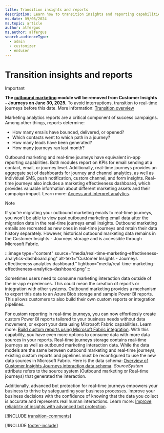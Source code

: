 ```yaml
---
title: Transition insights and reports
description: Learn how to transition insights and reporting capabilities from outbound marketing to real-time journeys in Dynamics 365 Customer Insights - Journeys.
ms.date: 09/03/2024
ms.topic: article
author: alfergus
ms.author: alfergus
search.audienceType: 
  - admin
  - customizer
  - enduser
---
```


# Transition insights and reports

> [!IMPORTANT]
> **The [outbound marketing](user-guide.md) module will be removed from Customer Insights - Journeys on June 30, 2025.** To avoid interruptions, transition to real-time journeys before this date. More information: [Transition overview](transition-overview.md)

Marketing analytics reports are a critical component of success campaigns. Among other things, reports determine:
-	How many emails have bounced, delivered, or opened?
-	Which contacts went to which path in a journey?
-	How many leads have been generated?
-	How many journeys ran last month?

Outbound marketing and real-time journeys have equivalent in-app reporting capabilities. Both modules report on KPIs for email sending at a contact, email, or journey level. Additionally, real-time journeys provides an aggregate set of dashboards for journey and channel analytics, as well as individual SMS, push notification, custom channel, and form insights. Real-time journeys also includes a marketing effectiveness dashboard, which provides valuable information about different marketing assets and their campaign impact. Learn more: [Access and interpret analytics](real-time-marketing-analytics.md).

> [!NOTE]
> If you're migrating your outbound marketing emails to real-time journeys, you won't be able to view past outbound marketing email data after the migration date in the real-time journeys email insights. Outbound marketing emails are recreated as new ones in real-time journeys and retain their data history separately. However, historical outbound marketing data remains in the Customer Insights - Journeys storage and is accessible through Microsoft Fabric.

:::image type="content" source="media/real-time-marketing-effectiveness-analytics-dashboard.png" alt-text="Customer Insights - Journeys effectiveness analytics dashboard." lightbox="media/real-time-marketing-effectiveness-analytics-dashboard.png":::

Sometimes users need to consume marketing interaction data outside of the in-app experiences. This could mean the creation of reports or integration with other systems. Outbound marketing provides a mechanism to export this data to an Azure Blob storage and sample Power BI reports. This allows customers to also build their own custom reports or integration pipelines.

For custom reporting in real-time journeys, you can now effortlessly create custom Power BI reports tailored to your business needs without data movement, or export your data using Microsoft Fabric capabilities. Learn more: [Build custom reports using Microsoft Fabric integration](fabric-integration.md). With this capability, you have even more options to consume data with more data sources in your reports. Real-time journeys storage contains real-time journeys as well as outbound marketing interaction data. While the data models are the same between outbound marketing and real-time journeys, existing custom reports and pipelines must be reconfigured to use the new data sources in Microsoft Fabric. Here is the data schema: [Overview of Customer Insights Journeys interaction data schema](https://learn.microsoft.com/en-us/common-data-model/schema/core/applicationcommon/foundationcommon/crmcommon/solutions/customerinsightsjourneys/overview). *SourceSystem* attribute refers to the source system (Outbound marketing or Real-time journeys) that generated the interaction.

Additionally, advanced bot protection for real-time journeys empowers your business to thrive by safeguarding your business processes. Improve your business decisions with the confidence of knowing that the data you collect is accurate and represents real human interactions. Learn more: [Improve reliability of insights with advanced bot protection](/dynamics365/customer-insights/journeys/bot-protection).

[!INCLUDE [transition-comments](./includes/transition-comments.md)]

[!INCLUDE [footer-include](./includes/footer-banner.md)]
